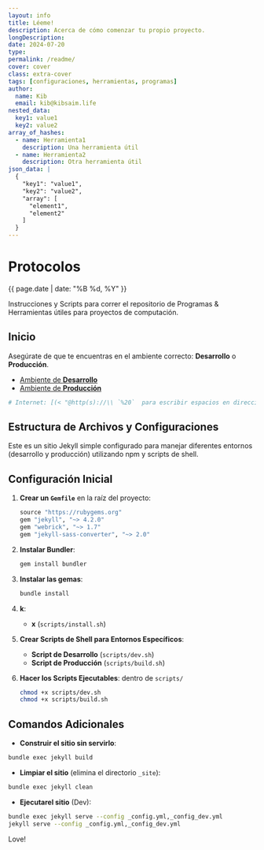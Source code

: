 ```yaml
---
layout: info
title: Léeme!
description: Acerca de cómo comenzar tu propio proyecto.
longDescription: 
date: 2024-07-20
type: 
permalink: /readme/
cover: cover
class: extra-cover
tags: [configuraciones, herramientas, programas]
author:
  name: Kib
  email: kib@kibsaim.life
nested_data:
  key1: value1
  key2: value2
array_of_hashes:
  - name: Herramienta1
    description: Una herramienta útil
  - name: Herramienta2
    description: Otra herramienta útil
json_data: |
  {
    "key1": "value1",
    "key2": "value2",
    "array": [
      "element1",
      "element2"
    ]
  }
---
```

# Protocolos
<p><time datetime="{{ page.date | date_to_xmlschema }}">{{ page.date | date: "%B %d, %Y" }}</time></p>
Instrucciones y Scripts para correr el repositorio de Programas &amp; Herramientas útiles para proyectos de computación.

## Inicio

Asegúrate de que te encuentras en el ambiente correcto: **Desarrollo** o **Producción**.

- [Ambiente de **Desarrollo**](/)
- [Ambiente de **Producción**](https://kibzai.github.io/Programas/)

``` sh
# Internet: [(< "@http(s)://\\ `%20`  para escribir espacios en direcciones." >)]
```
## Estructura de Archivos y Configuraciones

Este es un sitio Jekyll simple configurado para manejar diferentes entornos (desarrollo y producción) utilizando npm y scripts de shell.

## Configuración Inicial

1. **Crear un `Gemfile`** en la raíz del proyecto:

    ```ruby
    source "https://rubygems.org"
    gem "jekyll", "~> 4.2.0"
    gem "webrick", "~> 1.7"
    gem "jekyll-sass-converter", "~> 2.0"
    ```

2. **Instalar Bundler**:

    ```bash
    gem install bundler
    ```

3. **Instalar las gemas**:

    ```bash
    bundle install
    ```

4. **k**:

    - **x** (`scripts/install.sh`)

5. **Crear Scripts de Shell para Entornos Específicos**:

    - **Script de Desarrollo** (`scripts/dev.sh`)
    - **Script de Producción** (`scripts/build.sh`)

6. **Hacer los Scripts Ejecutables**:
dentro de `scripts/`
    ```bash
    chmod +x scripts/dev.sh
    chmod +x scripts/build.sh
    ```

## Comandos Adicionales

- **Construir el sitio sin servirlo**:
```bash
bundle exec jekyll build
```

- **Limpiar el sitio** (elimina el directorio `_site`):
```bash
bundle exec jekyll clean
```

- **Ejecutarel sitio** (Dev):
```bash
bundle exec jekyll serve --config _config.yml,_config_dev.yml
jekyll serve --config _config.yml,_config_dev.yml
```

Love!
<!-- 
## Uso de Scripts con npm

- **Para desarrollo**:
```bash
npm run dev
```

- **Para construir el sitio para producción**:
```bash
npm run build
```

Para borrar `node_modules` y `package-lock.json` y reinstalar dependencias:
```bash
rm -rf node_modules/ && rm -rf package-lock.json
npm install --force
```

## Diversión Extra
```bash
sh diversion.sh
```
-->
